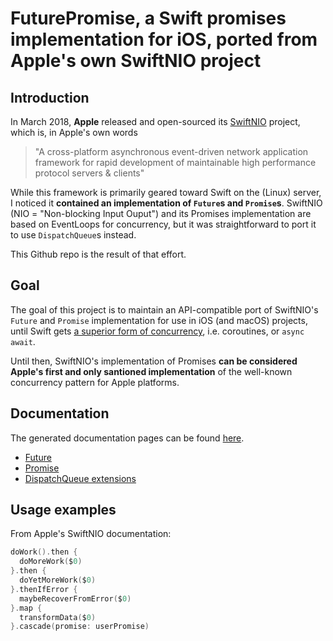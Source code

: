 # FuturePromise, a Swift promises implementation for iOS, ported from Apple's own SwiftNIO project

## Introduction 

In March 2018, **Apple** released and open-sourced its [SwiftNIO](https://github.com/apple/swift-nio) project, which is, in 
Apple's own words

> "A cross-platform asynchronous event-driven network application framework for rapid development of maintainable 
> high performance protocol servers & clients"
 
While this framework is primarily geared toward Swift on the (Linux) server, I noticed it **contained an implementation of
`Future`s and `Promise`s**. SwiftNIO (NIO = "Non-blocking Input Ouput") and its Promises implementation are based on 
EventLoops for concurrency, but it was straightforward to port it to use `DispatchQueue`s instead. 

This Github repo is the result of that effort. 


## Goal

The goal of this project is to maintain an API-compatible port of SwiftNIO's `Future` and `Promise` implementation for use in 
iOS (and macOS) projects, until Swift gets 
[a superior form of concurrency](https://gist.github.com/lattner/31ed37682ef1576b16bca1432ea9f782), 
i.e. coroutines, or `async await`.

Until then, SwiftNIO's implementation of Promises **can be considered Apple's first and only santioned implementation** of the 
well-known concurrency pattern for Apple platforms.

## Documentation

The generated documentation pages can be found [here](https://jarrroo.github.io/FuturePromise/docs).

* [Future](https://jarrroo.github.io/FuturePromise/docs/Classes/Future.html)
* [Promise](https://jarrroo.github.io/FuturePromise/docs/Classes/Promise.html)
* [DispatchQueue extensions](https://jarrroo.github.io/FuturePromise/docs/Extensions/DispatchQueue.html)

## Usage examples

From Apple's SwiftNIO documentation:

```swift
doWork().then {
  doMoreWork($0)
}.then {
  doYetMoreWork($0)
}.thenIfError {
  maybeRecoverFromError($0)
}.map {
  transformData($0)
}.cascade(promise: userPromise)
```
